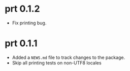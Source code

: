 # prt 0.1.2

* Fix printing bug.

# prt 0.1.1

* Added a `NEWS.md` file to track changes to the package.
* Skip all printing tests on non-UTF8 locales
